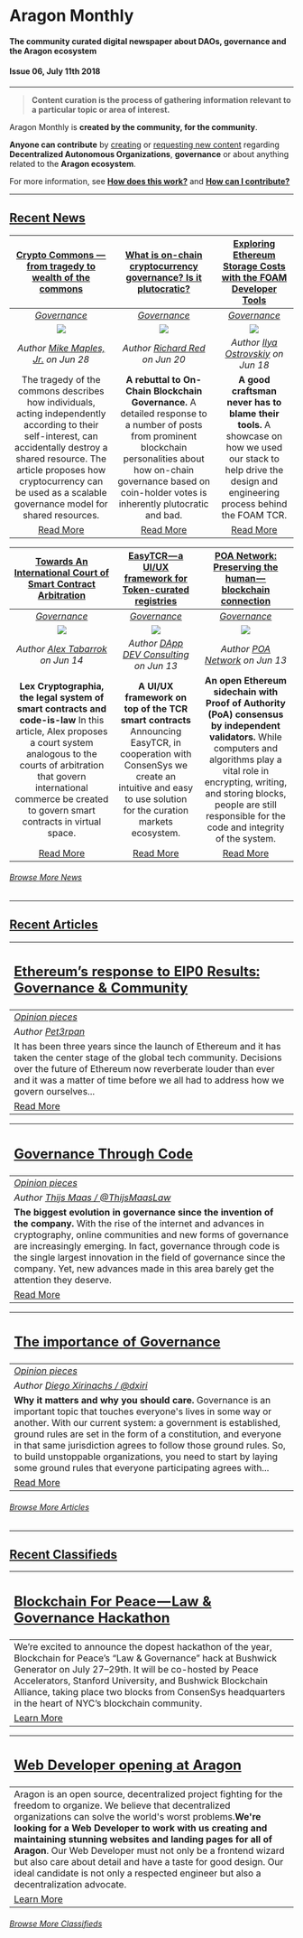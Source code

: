# Aragon Monthly
#### The community curated digital newspaper about DAOs, governance and the Aragon ecosystem
#### Issue 06, July 11th 2018
___
> **Content curation is the process of gathering information relevant to a particular topic or area of interest.**

Aragon Monthly is **created by the community, for the community**.

**Anyone can contribute** by [creating](/guides/guide_for_submitting_a_new_pull_request.md) or [requesting new content](https://github.com/aragon/aragon-monthly/issues) regarding **Decentralized Autonomous Organizations**, **governance** or about anything related to the **Aragon ecosystem**.

For more information, see [**How does this work?**](/info/index.md#how-does-this-work) and [**How can I contribute?**](/info/index.md#how-can-i-contribute)
___
## [Recent News](news/index.md)

[**Crypto Commons — from tragedy to wealth of the commons**](https://blog.usejournal.com/crypto-commons-da602fb98138) | [**What is on-chain cryptocurrency governance? Is it plutocratic?**](https://medium.com/@richardred/what-is-on-chain-cryptocurrency-governance-is-it-plutocratic-bfb407ef6f1) | [**Exploring Ethereum Storage Costs with the FOAM Developer Tools**](https://blog.foam.space/exploring-ethereum-storage-costs-with-the-foam-developer-tools-96d84e1a06b5) |
:-----------:|:-----------:|:-----------:|  
[_Governance_](news/governance.md) | [_Governance_](news/governance.md) | [_Governance_](news/governance.md) |
[<img src="https://cdn.britannica.com/668x448/09/134309-004-ABF9FE28.jpg">](https://blog.usejournal.com/crypto-commons-da602fb98138) | [<img src="https://images.unsplash.com/photo-1499909694555-1ae5b7067b1a?ixlib=rb-0.3.5&ixid=eyJhcHBfaWQiOjEyMDd9&s=85c6f4950e33e2feb5252e160c649a21&auto=format&fit=crop&w=800&q=80">](https://medium.com/@richardred/what-is-on-chain-cryptocurrency-governance-is-it-plutocratic-bfb407ef6f1) | [<img src="https://cdn-images-1.medium.com/max/800/1*kbBSEYx4ssictZbc2P3IgQ.jpeg">](https://blog.foam.space/exploring-ethereum-storage-costs-with-the-foam-developer-tools-96d84e1a06b5) |  
_Author [Mike Maples, Jr.](https://blog.usejournal.com/@m2jr) on Jun 28_ | _Author [Richard Red](https://medium.com/@richardred) on Jun 20_ | _Author [Ilya Ostrovskiy](https://blog.foam.space/@iostat_foam) on Jun 18_ |  
The tragedy of the commons describes how individuals, acting independently according to their self-interest, can accidentally destroy a shared resource. The article proposes how cryptocurrency can be used as a scalable governance model for shared resources. | **A rebuttal to On-Chain Blockchain Governance.** A detailed response to a number of posts from prominent blockchain personalities about how on-chain governance based on coin-holder votes is inherently plutocratic and bad. | **A good craftsman never has to blame their tools.** A showcase on how we used our stack to help drive the design and engineering process behind the FOAM TCR. |  
[Read More](https://blog.usejournal.com/crypto-commons-da602fb98138) | [Read More](https://medium.com/@richardred/what-is-on-chain-cryptocurrency-governance-is-it-plutocratic-bfb407ef6f1) | [Read More](https://blog.foam.space/exploring-ethereum-storage-costs-with-the-foam-developer-tools-96d84e1a06b5) |  

[**Towards An International Court of Smart Contract Arbitration**](https://marginalrevolution.com/marginalrevolution/2018/06/towards-international-court-smart-contract-arbitration.html) | [**EasyTCR — a UI/UX framework for Token-curated registries**](https://medium.com/dappdev/easytcr-a-ui-ux-framework-for-token-curated-registries-dd80a8bcc6c6) | [**POA Network: Preserving the human — blockchain connection**](https://medium.com/poa-network/poa-network-preserving-the-human-blockchain-connection-774e221308aa) |
:-----------:|:-----------:|:-----------:|
[_Governance_](news/governance.md) | [_Governance_](news/governance.md) | [_Governance_](news/governance.md) |
[<img src="https://images.unsplash.com/photo-1515040242872-08257d6d08c2?ixlib=rb-0.3.5&s=e7e07b35570d150a85700c871139f1fb&auto=format&fit=crop&w=800&q=80">](https://marginalrevolution.com/marginalrevolution/2018/06/towards-international-court-smart-contract-arbitration.html) | [<img src="https://cdn-images-1.medium.com/max/800/1*uskfNJIZA50toPjBxw8YAQ.png">](https://medium.com/dappdev/easytcr-a-ui-ux-framework-for-token-curated-registries-dd80a8bcc6c6) | [<img src="https://cdn-images-1.medium.com/max/800/1*OALwmEp8ED1uwtkX0oOLzw.png">](https://medium.com/poa-network/poa-network-preserving-the-human-blockchain-connection-774e221308aa) |
_Author [Alex Tabarrok](https://marginalrevolution.com/about) on Jun 14_ | _Author [DApp DEV Consulting](https://medium.com/@dappdev) on Jun 13_ | _Author [POA Network](https://medium.com/@poanetwork) on Jun 13_ |
**Lex Cryptographia, the legal system of smart contracts and code-is-law** In this article, Alex proposes a court system analogous to the courts of arbitration that govern international commerce be created to govern smart contracts in virtual space. | **A UI/UX framework on top of the TCR smart contracts** Announcing EasyTCR, in cooperation with ConsenSys we create an intuitive and easy to use solution for the curation markets ecosystem. | **An open Ethereum sidechain with Proof of Authority (PoA) consensus by independent validators.** While computers and algorithms play a vital role in encrypting, writing, and storing blocks, people are still responsible for the code and integrity of the system. |
[Read More](https://marginalrevolution.com/marginalrevolution/2018/06/towards-international-court-smart-contract-arbitration.html) | [Read More](https://medium.com/dappdev/easytcr-a-ui-ux-framework-for-token-curated-registries-dd80a8bcc6c6) | [Read More](https://medium.com/poa-network/poa-network-preserving-the-human-blockchain-connection-774e221308aa) |

###### [Browse More News](news/index.md)
___
## [Recent Articles](articles/index.md)

[<h2>**Ethereum’s response to EIP0 Results: Governance & Community**</h2>](articles/opinion/ethereums_response_to_EIP0_Results_Part_1.md) |
:-----------|
[_Opinion pieces_](articles/#opinion-pieces) |
_Author [Pet3rpan](https://medium.com/@pet3rpan)_ |
It has been three years since the launch of Ethereum and it has taken the center stage of the global tech community. Decisions over the future of Ethereum now reverberate louder than ever and it was a matter of time before we all had to address how we govern ourselves... |
[Read More](articles/opinion/ethereums_response_to_EIP0_Results_Part_1.md) |

[<h2>**Governance Through Code**</h2>](articles/opinion/governance_through_code.md) |
:-----------|
[_Opinion pieces_](articles/#opinion-pieces) |
_Author [Thijs Maas / @ThijsMaasLaw](https://github.com/ThijsMaasLaw)_ |
**The biggest evolution in governance since the invention of the company.** With the rise of the internet and advances in cryptography, online communities and new forms of governance are increasingly emerging. In fact, governance through code is the single largest innovation in the field of governance since the company. Yet, new advances made in this area barely get the attention they deserve. |
[Read More](articles/opinion/governance_through_code.md) |

[<h2>**The importance of Governance**</h2>](articles/opinion/importance_of_governance.md) |
:-----------|
[_Opinion pieces_](articles/#opinion-pieces) |
_Author [Diego Xirinachs / @dxiri](https://github.com/dxiri)_ |
**Why it matters and why you should care.** Governance is an important topic that touches everyone's lives in some way or another. With our current system: a government is established, ground rules are set in the form of a constitution, and everyone in that same jurisdiction agrees to follow those ground rules. So, to build unstoppable organizations, you need to start by laying some ground rules that everyone participating agrees with... |
[Read More](articles/opinion/importance_of_governance.md) |

###### [Browse More Articles](articles/index.md)
___
## [Recent Classifieds](classifieds/index.md)

[<h2>**Blockchain For Peace — Law & Governance Hackathon**</h2>](https://hackernoon.com/blockchain-for-peace-law-governance-hackathon-41bb784cc25f) |
:-----------|
We’re excited to announce the dopest hackathon of the year, Blockchain for Peace’s “Law & Governance” hack at Bushwick Generator on July 27–29th. It will be co-hosted by Peace Accelerators, Stanford University, and Bushwick Blockchain Alliance, taking place two blocks from ConsenSys headquarters in the heart of NYC’s blockchain community. |
[Learn More](https://hackernoon.com/blockchain-for-peace-law-governance-hackathon-41bb784cc25f) |

[<h2>**Web Developer opening at Aragon**</h2>](https://wiki.aragon.one/jobs/openings/web/) |
:-----------|
Aragon is an open source, decentralized project fighting for the freedom to organize. We believe that decentralized organizations can solve the world's worst problems.**We're looking for a Web Developer to work with us creating and maintaining stunning websites and landing pages for all of Aragon**. Our Web Developer must not only be a frontend wizard but also care about detail and have a taste for good design. Our ideal candidate is not only a respected engineer but also a decentralization advocate. |
[Learn More](https://wiki.aragon.one/jobs/openings/web/) |

###### [Browse More Classifieds](classifieds/index.md)
